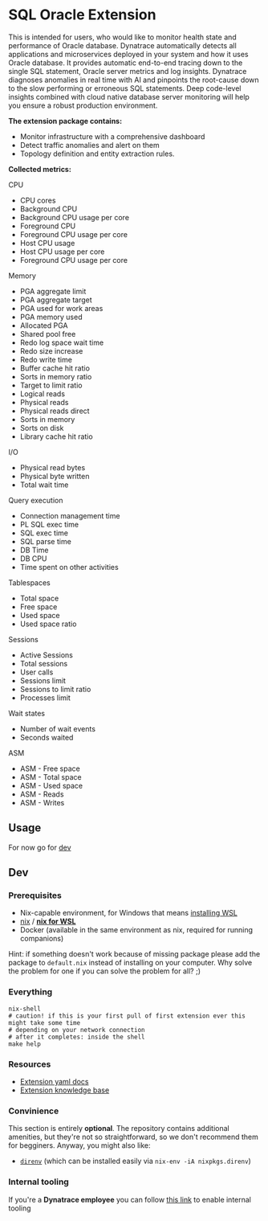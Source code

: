 # SQL Oracle Extension

This is intended for users, who would like to monitor health state and performance of Oracle database. Dynatrace automatically detects all applications and microservices deployed in your system and how it uses Oracle database. It provides automatic end-to-end tracing down to the single SQL statement, Oracle server metrics and log insights. Dynatrace diagnoses anomalies in real time with AI and pinpoints the root-cause down to the slow performing or erroneous SQL statements. Deep code-level insights combined with cloud native database server monitoring will help you ensure a robust production environment.

**The extension package contains:**
- Monitor infrastructure with a comprehensive dashboard
- Detect traffic anomalies and alert on them
- Topology definition and entity extraction rules.

**Collected metrics:**

CPU
- CPU cores
- Background CPU
- Background CPU usage per core
- Foreground CPU
- Foreground CPU usage per core
- Host CPU usage
- Host CPU usage per core
- Foreground CPU usage per core

Memory
- PGA aggregate limit
- PGA aggregate target
- PGA used for work areas
- PGA memory used
- Allocated PGA
- Shared pool free
- Redo log space wait time
- Redo size increase
- Redo write time
- Buffer cache hit ratio
- Sorts in memory ratio
- Target to limit ratio
- Logical reads
- Physical reads
- Physical reads direct
- Sorts in memory
- Sorts on disk
- Library cache hit ratio

I/O
- Physical read bytes
- Physical byte written
- Total wait time

Query execution
- Connection management time
- PL SQL exec time
- SQL exec time
- SQL parse time
- DB Time
- DB CPU
- Time spent on other activities

Tablespaces
- Total space
- Free space
- Used space
- Used space ratio

Sessions
- Active Sessions
- Total sessions
- User calls
- Sessions limit
- Sessions to limit ratio
- Processes limit

Wait states
- Number of wait events
- Seconds waited

ASM
- ASM - Free space
- ASM - Total space
- ASM - Used space
- ASM - Reads
- ASM - Writes

## Usage
For now go for [dev](#dev)

## Dev

### Prerequisites
- Nix-capable environment, for Windows that means [installing WSL](https://docs.microsoft.com/en-us/learn/modules/get-started-with-windows-subsystem-for-linux/2-enable-and-install)
- [nix](https://nixos.org/download.html) / [**nix for WSL**](https://nixos.org/download.html#nix-install-windows)
- Docker (available in the same environment as nix, required for running companions)

Hint: if something doesn't work because of missing package please add the package to `default.nix` instead of installing on your computer. Why solve the problem for one if you can solve the problem for all? ;)

### Everything
```
nix-shell
# caution! if this is your first pull of first extension ever this might take some time
# depending on your network connection
# after it completes: inside the shell
make help
```

### Resources
- [Extension yaml docs](https://www.dynatrace.com/support/help/extend-dynatrace/extensions20/extension-yaml)
- [Extension knowledge base](https://www.dynatrace.com/support/help/extend-dynatrace/extensions20)

### Convinience
This section is entirely **optional**. The repository contains additional amenities, but they're not so straightforward, so we don't recommend them for begginers.  Anyway, you might also like:
- [`direnv`](https://direnv.net/) (which can be installed easily via `nix-env -iA nixpkgs.direnv`)

### Internal tooling
If you're a **Dynatrace employee** you can follow [this link](https://github.com/dynatrace-extensions/precious-toolz-internal) to enable internal tooling
